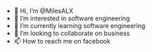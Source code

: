 - 👋 Hi, I’m @MilesALX
- 👀 I’m interested in software engineering
- 🌱 I’m currently learning software engineering
- 💞️ I’m looking to collaborate on business
- 📫 How to reach me on facebook

<!---
MilesALX/MilesALX is a ✨ special ✨ repository because its `README.md` (this file) appears on your GitHub profile.
You can click the Preview link to take a look at your changes.
--->

